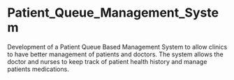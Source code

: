 # Patient_Queue_Management_System

Development of a Patient Queue Based Management System to allow clinics to have better management of patients and doctors. The system allows the doctor and nurses to keep track of patient health history and manage patients medications.
